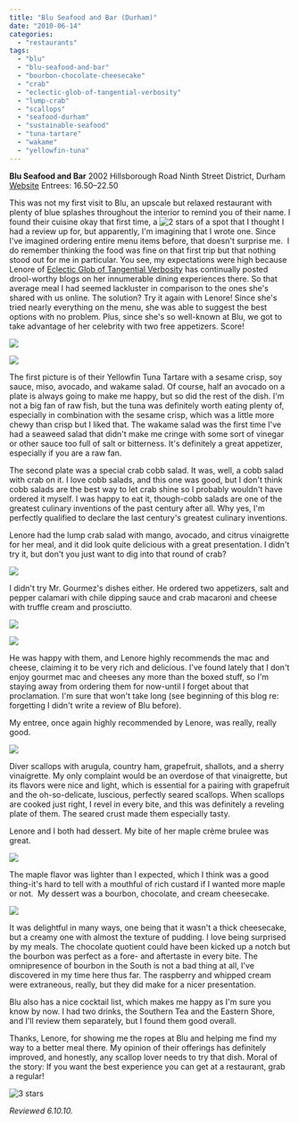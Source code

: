 ```yaml
---
title: "Blu Seafood and Bar (Durham)"
date: "2010-06-14"
categories: 
  - "restaurants"
tags: 
  - "blu"
  - "blu-seafood-and-bar"
  - "bourbon-chocolate-cheesecake"
  - "crab"
  - "eclectic-glob-of-tangential-verbosity"
  - "lump-crab"
  - "scallops"
  - "seafood-durham"
  - "sustainable-seafood"
  - "tuna-tartare"
  - "wakame"
  - "yellowfin-tuna"
---
```


**Blu Seafood and Bar** 2002 Hillsborough Road Ninth Street District, Durham [Website](http://bluseafoodandbar.com/) Entrees: $16.50–$22.50

This was not my first visit to Blu, an upscale but relaxed restaurant with plenty of blue splashes throughout the interior to remind you of their name. I found their cuisine okay that first time, a ![2 stars](http://s3.amazonaws.com/thegourmez-wpmedia/2009/02/rating_chicken11.gif "rating_chicken11") of a spot that I thought I had a review up for, but apparently, I'm imagining that I wrote one. Since I've imagined ordering entire menu items before, that doesn't surprise me.  I do remember thinking the food was fine on that first trip but that nothing stood out for me in particular. You see, my expectations were high because Lenore of [Eclectic Glob of Tangential Verbosity](http://eronel.blogspot.com/) has continually posted drool-worthy blogs on her innumerable dining experiences there. So that average meal I had seemed lackluster in comparison to the ones she's shared with us online. The solution? Try it again with Lenore! Since she's tried nearly everything on the menu, she was able to suggest the best options with no problem. Plus, since she's so well-known at Blu, we got to take advantage of her celebrity with two free appetizers. Score!

![](http://www.thegourmez.com/gourmez/photos/blu01.JPG)

![](http://www.thegourmez.com/gourmez/photos/blu02.JPG)

The first picture is of their Yellowfin Tuna Tartare with a sesame crisp, soy sauce, miso, avocado, and wakame salad. Of course, half an avocado on a plate is always going to make me happy, but so did the rest of the dish. I'm not a big fan of raw fish, but the tuna was definitely worth eating plenty of, especially in combination with the sesame crisp, which was a little more chewy than crisp but I liked that. The wakame salad was the first time I've had a seaweed salad that didn't make me cringe with some sort of vinegar or other sauce too full of salt or bitterness. It's definitely a great appetizer, especially if you are a raw fan.

The second plate was a special crab cobb salad. It was, well, a cobb salad with crab on it. I love cobb salads, and this one was good, but I don't think cobb salads are the best way to let crab shine so I probably wouldn't have ordered it myself. I was happy to eat it, though-cobb salads are one of the greatest culinary inventions of the past century after all. Why yes, I'm perfectly qualified to declare the last century's greatest culinary inventions.

Lenore had the lump crab salad with mango, avocado, and citrus vinaigrette for her meal, and it did look quite delicious with a great presentation. I didn't try it, but don't you just want to dig into that round of crab?

![](http://www.thegourmez.com/gourmez/photos/blu06.JPG)

I didn't try Mr. Gourmez's dishes either. He ordered two appetizers, salt and pepper calamari with chile dipping sauce and crab macaroni and cheese with truffle cream and prosciutto.

![](http://www.thegourmez.com/gourmez/photos/blu04.JPG)

![](http://www.thegourmez.com/gourmez/photos/blu05.JPG)

He was happy with them, and Lenore highly recommends the mac and cheese, claiming it to be very rich and delicious. I've found lately that I don't enjoy gourmet mac and cheeses any more than the boxed stuff, so I'm staying away from ordering them for now-until I forget about that proclamation. I'm sure that won't take long (see beginning of this blog re: forgetting I didn't write a review of Blu before).

My entree, once again highly recommended by Lenore, was really, really good.

![](http://www.thegourmez.com/gourmez/photos/blu03.JPG)

Diver scallops with arugula, country ham, grapefruit, shallots, and a sherry vinaigrette. My only complaint would be an overdose of that vinaigrette, but its flavors were nice and light, which is essential for a pairing with grapefruit and the oh-so-delicate, luscious, perfectly seared scallops. When scallops are cooked just right, I revel in every bite, and this was definitely a reveling plate of them. The seared crust made them especially tasty.

Lenore and I both had dessert. My bite of her maple crème brulee was great.

![](http://www.thegourmez.com/gourmez/photos/blu09.JPG)

The maple flavor was lighter than I expected, which I think was a good thing-it's hard to tell with a mouthful of rich custard if I wanted more maple or not.  My dessert was a bourbon, chocolate, and cream cheesecake.

![](http://www.thegourmez.com/gourmez/photos/blu08.JPG)

It was delightful in many ways, one being that it wasn't a thick cheesecake, but a creamy one with almost the texture of pudding. I love being surprised by my meals. The chocolate quotient could have been kicked up a notch but the bourbon was perfect as a fore- and aftertaste in every bite. The omnipresence of bourbon in the South is not a bad thing at all, I've discovered in my time here thus far. The raspberry and whipped cream were extraneous, really, but they did make for a nicer presentation.

Blu also has a nice cocktail list, which makes me happy as I'm sure you know by now. I had two drinks, the Southern Tea and the Eastern Shore, and I'll review them separately, but I found them good overall.

Thanks, Lenore, for showing me the ropes at Blu and helping me find my way to a better meal there. My opinion of their offerings has definitely improved, and honestly, any scallop lover needs to try that dish. Moral of the story: If you want the best experience you can get at a restaurant, grab a regular!

![3 stars](http://s3.amazonaws.com/thegourmez-wpmedia/2009/02/rating_avocado1.gif "rating_avocado1")

_Reviewed 6.10.10._
